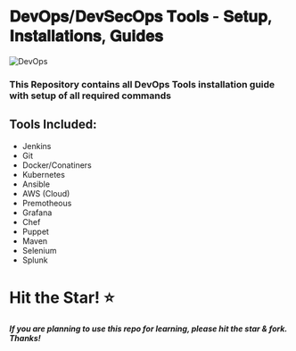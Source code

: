 # 𝐃𝐞𝐯𝐎𝐩𝐬/𝐃𝐞𝐯𝐒𝐞𝐜𝐎𝐩𝐬 𝐓𝐨𝐨𝐥𝐬 - 𝐒𝐞𝐭𝐮𝐩, 𝐈𝐧𝐬𝐭𝐚𝐥𝐥𝐚𝐭𝐢𝐨𝐧𝐬, 𝐆𝐮𝐢𝐝𝐞𝐬

![DevOps](https://imgur.com/tLk2Gli.png)

### This Repository contains all DevOps Tools installation guide with setup of all required commands

## Tools Included:

* Jenkins
* Git
* Docker/Conatiners
* Kubernetes
* Ansible
* AWS (Cloud)
* Premotheous
* Grafana
* Chef
* Puppet
* Maven
* Selenium
* Splunk

# Hit the Star! ⭐
***If you are planning to use this repo for learning, please hit the star & fork. Thanks!***

